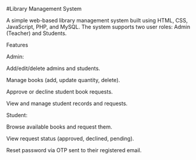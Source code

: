#Library Management System

A simple web-based library management system built using HTML, CSS, JavaScript, PHP, and MySQL. The system supports two user roles: Admin (Teacher) and Students.

Features

Admin:

Add/edit/delete admins and students.

Manage books (add, update quantity, delete).

Approve or decline student book requests.

View and manage student records and requests.

Student:

Browse available books and request them.

View request status (approved, declined, pending).

Reset password via OTP sent to their registered email.
